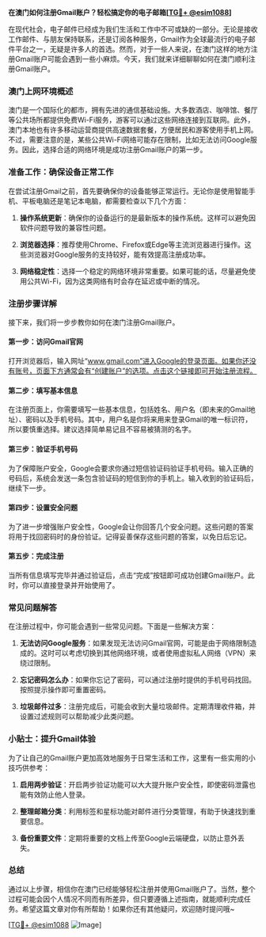 **在澳门如何注册Gmail账户？轻松搞定你的电子邮箱[[TG💪+ @esim1088](https://t.me/s/esim1088)]**

在现代社会，电子邮件已经成为我们生活和工作中不可或缺的一部分。无论是接收工作邮件、与朋友保持联系，还是订阅各种服务，Gmail作为全球最流行的电子邮件平台之一，无疑是许多人的首选。然而，对于一些人来说，在澳门这样的地方注册Gmail账户可能会遇到一些小麻烦。今天，我们就来详细聊聊如何在澳门顺利注册Gmail账户。

### 澳门上网环境概述

澳门是一个国际化的都市，拥有先进的通信基础设施。大多数酒店、咖啡馆、餐厅等公共场所都提供免费Wi-Fi服务，游客可以通过这些网络连接到互联网。此外，澳门本地也有许多移动运营商提供高速数据套餐，方便居民和游客使用手机上网。不过，需要注意的是，某些公共Wi-Fi网络可能存在限制，比如无法访问Google服务。因此，选择合适的网络环境是成功注册Gmail账户的第一步。

### 准备工作：确保设备正常工作

在尝试注册Gmail之前，首先要确保你的设备能够正常运行。无论你是使用智能手机、平板电脑还是笔记本电脑，都需要检查以下几个方面：

1. **操作系统更新**：确保你的设备运行的是最新版本的操作系统。这样可以避免因软件问题导致的兼容性问题。
   
2. **浏览器选择**：推荐使用Chrome、Firefox或Edge等主流浏览器进行操作。这些浏览器对Google服务的支持较好，能有效提高注册成功率。

3. **网络稳定性**：选择一个稳定的网络环境非常重要。如果可能的话，尽量避免使用公共Wi-Fi，因为这类网络有时会存在延迟或中断的情况。

### 注册步骤详解

接下来，我们将一步步教你如何在澳门注册Gmail账户。

#### 第一步：访问Gmail官网

打开浏览器后，输入网址“www.gmail.com”进入Google的登录页面。如果你还没有账号，页面下方通常会有“创建账户”的选项。点击这个链接即可开始注册流程。

#### 第二步：填写基本信息

在注册页面上，你需要填写一些基本信息，包括姓名、用户名（即未来的Gmail地址）、密码以及手机号码。其中，用户名是你将来用来登录Gmail的唯一标识符，所以要慎重选择。建议选择简单易记且不容易被猜测的名字。

#### 第三步：验证手机号码

为了保障账户安全，Google会要求你通过短信验证码验证手机号码。输入正确的号码后，系统会发送一条包含验证码的短信到你的手机上。输入收到的验证码后，继续下一步。

#### 第四步：设置安全问题

为了进一步增强账户安全性，Google会让你回答几个安全问题。这些问题的答案将用于找回密码时的身份验证。记得妥善保存这些问题的答案，以免日后忘记。

#### 第五步：完成注册

当所有信息填写完毕并通过验证后，点击“完成”按钮即可成功创建Gmail账户。此时，你可以直接登录并开始使用了。

### 常见问题解答

在注册过程中，你可能会遇到一些常见问题。下面是一些解决方案：

1. **无法访问Google服务**：如果发现无法访问Gmail官网，可能是由于网络限制造成的。这时可以考虑切换到其他网络环境，或者使用虚拟私人网络（VPN）来绕过限制。

2. **忘记密码怎么办**：如果你忘记了密码，可以通过注册时提供的手机号码找回。按照提示操作即可重置密码。

3. **垃圾邮件过多**：注册完成后，可能会收到大量垃圾邮件。定期清理收件箱，并设置过滤规则可以帮助减少此类问题。

### 小贴士：提升Gmail体验

为了让自己的Gmail账户更加高效地服务于日常生活和工作，这里有一些实用的小技巧供参考：

1. **启用两步验证**：开启两步验证功能可以大大提升账户安全性，即使密码泄露也能有效防止他人登录。

2. **整理邮箱分类**：利用标签和星标功能对邮件进行分类管理，有助于快速找到重要信息。

3. **备份重要文件**：定期将重要的文档上传至Google云端硬盘，以防止意外丢失。

### 总结

通过以上步骤，相信你在澳门已经能够轻松注册并使用Gmail账户了。当然，整个过程可能会因个人情况不同而有所差异，但只要遵循上述指南，就能顺利完成任务。希望这篇文章对你有所帮助！如果你还有其他疑问，欢迎随时提问哦~

[[TG💪+ @esim1088](https://t.me/s/esim1088) ![Image](https://i.postimg.cc/4NQfJmqS/Snipaste-2025-05-13-00-14-12.png)]